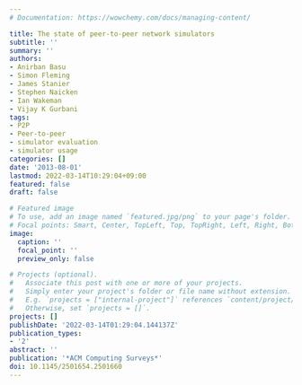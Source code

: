 ```yaml
---
# Documentation: https://wowchemy.com/docs/managing-content/

title: The state of peer-to-peer network simulators
subtitle: ''
summary: ''
authors:
- Anirban Basu
- Simon Fleming
- James Stanier
- Stephen Naicken
- Ian Wakeman
- Vijay K Gurbani
tags:
- P2P
- Peer-to-peer
- simulator evaluation
- simulator usage
categories: []
date: '2013-08-01'
lastmod: 2022-03-14T10:29:04+09:00
featured: false
draft: false

# Featured image
# To use, add an image named `featured.jpg/png` to your page's folder.
# Focal points: Smart, Center, TopLeft, Top, TopRight, Left, Right, BottomLeft, Bottom, BottomRight.
image:
  caption: ''
  focal_point: ''
  preview_only: false

# Projects (optional).
#   Associate this post with one or more of your projects.
#   Simply enter your project's folder or file name without extension.
#   E.g. `projects = ["internal-project"]` references `content/project/deep-learning/index.md`.
#   Otherwise, set `projects = []`.
projects: []
publishDate: '2022-03-14T01:29:04.144137Z'
publication_types:
- '2'
abstract: ''
publication: '*ACM Computing Surveys*'
doi: 10.1145/2501654.2501660
---
```

